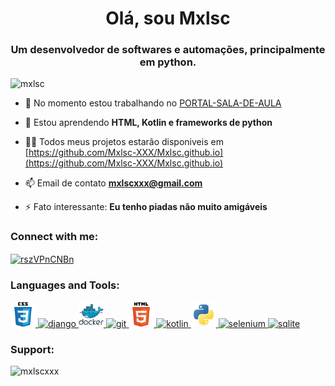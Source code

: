 <h1 align="center">Olá, sou Mxlsc</h1>
<h3 align="center">Um desenvolvedor de softwares e automações, principalmente em python.</h3>

<p align="left"> <img src="https://komarev.com/ghpvc/?username=mxlsc&label=Profile%20views&color=0e75b6&style=flat" alt="mxlsc" /> </p>

- 🔭 No momento estou trabalhando no [PORTAL-SALA-DE-AULA](https://github.com/Mxlsc-XXX/portal-sala-de-aula.github.io)

- 🌱 Estou aprendendo **HTML, Kotlin e frameworks de python**

- 👨‍💻 Todos meus projetos estarão disponiveis em [https://github.com/Mxlsc-XXX/Mxlsc.github.io](https://github.com/Mxlsc-XXX/Mxlsc.github.io)

- 📫 Email de contato **mxlscxxx@gmail.com**

- ⚡ Fato interessante: **Eu tenho piadas não muito amigáveis**

<h3 align="left">Connect with me:</h3>
<p align="left">
<a href="https://discord.gg/rszVPnCNBn" target="blank"><img align="center" src="https://raw.githubusercontent.com/rahuldkjain/github-profile-readme-generator/master/src/images/icons/Social/discord.svg" alt="rszVPnCNBn" height="30" width="40" /></a>
</p>

<h3 align="left">Languages and Tools:</h3>
<p align="left"> <a href="https://www.w3schools.com/css/" target="_blank" rel="noreferrer"> <img src="https://raw.githubusercontent.com/devicons/devicon/master/icons/css3/css3-original-wordmark.svg" alt="css3" width="40" height="40"/> </a> <a href="https://www.djangoproject.com/" target="_blank" rel="noreferrer"> <img src="https://cdn.worldvectorlogo.com/logos/django.svg" alt="django" width="40" height="40"/> </a> <a href="https://www.docker.com/" target="_blank" rel="noreferrer"> <img src="https://raw.githubusercontent.com/devicons/devicon/master/icons/docker/docker-original-wordmark.svg" alt="docker" width="40" height="40"/> </a> <a href="https://git-scm.com/" target="_blank" rel="noreferrer"> <img src="https://www.vectorlogo.zone/logos/git-scm/git-scm-icon.svg" alt="git" width="40" height="40"/> </a> <a href="https://www.w3.org/html/" target="_blank" rel="noreferrer"> <img src="https://raw.githubusercontent.com/devicons/devicon/master/icons/html5/html5-original-wordmark.svg" alt="html5" width="40" height="40"/> </a> <a href="https://kotlinlang.org" target="_blank" rel="noreferrer"> <img src="https://www.vectorlogo.zone/logos/kotlinlang/kotlinlang-icon.svg" alt="kotlin" width="40" height="40"/> </a> <a href="https://www.python.org" target="_blank" rel="noreferrer"> <img src="https://raw.githubusercontent.com/devicons/devicon/master/icons/python/python-original.svg" alt="python" width="40" height="40"/> </a> <a href="https://www.selenium.dev" target="_blank" rel="noreferrer"> <img src="https://raw.githubusercontent.com/detain/svg-logos/780f25886640cef088af994181646db2f6b1a3f8/svg/selenium-logo.svg" alt="selenium" width="40" height="40"/> </a> <a href="https://www.sqlite.org/" target="_blank" rel="noreferrer"> <img src="https://www.vectorlogo.zone/logos/sqlite/sqlite-icon.svg" alt="sqlite" width="40" height="40"/> </a> </p>

<h3 align="left">Support:</h3>
<p><a href="https://ko-fi.com/mxlscxxx"> <img align="left" src="https://cdn.ko-fi.com/cdn/kofi3.png?v=3" height="50" width="210" alt="mxlscxxx" /></a></p><br><br>
